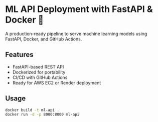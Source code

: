 # ML API Deployment with FastAPI & Docker 🚀

A production-ready pipeline to serve machine learning models using FastAPI, Docker, and GitHub Actions.

## Features

- FastAPI-based REST API
- Dockerized for portability
- CI/CD with GitHub Actions
- Ready for AWS EC2 or Render deployment

## Usage

```bash
docker build -t ml-api .
docker run -d -p 8000:8000 ml-api
